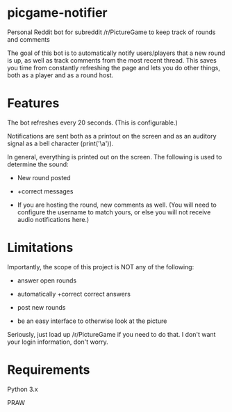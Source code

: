 # picgame-notifier
Personal Reddit bot for subreddit /r/PictureGame to keep track of rounds and comments

The goal of this bot is to automatically notify users/players that a new round is up, as well as track comments from the most recent thread.
This saves you time from constantly refreshing the page and lets you do other things, both as a player and as a round host.


# Features

The bot refreshes every 20 seconds. (This is configurable.)

Notifications are sent both as a printout on the screen and as an auditory signal as a bell character (print('\a')).

In general, everything is printed out on the screen. The following is used to determine the sound:

* New round posted

* +correct messages

* If you are hosting the round, new comments as well. (You will need to configure the username to match yours, or else you will not receive audio notifications here.)

# Limitations 

Importantly, the scope of this project is NOT any of the following:

* answer open rounds

* automatically +correct correct answers

* post new rounds

* be an easy interface to otherwise look at the picture

Seriously, just load up /r/PictureGame if you need to do that. I don't want your login information, don't worry.

# Requirements
Python 3.x

PRAW
